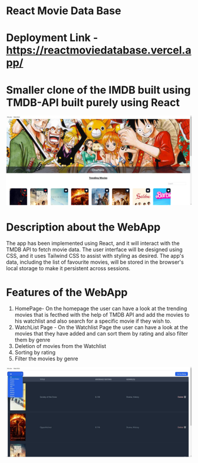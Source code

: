 # React Movie Data Base 

# Deployment Link - https://reactmoviedatabase.vercel.app/

# Smaller clone of the IMDB built using TMDB-API built purely using React 

<img src = "homepage.jpg">

# Description about the WebApp 
The app has been implemented using React, and it will interact with the TMDB API to fetch movie data. The user interface will be designed using CSS, and it uses Tailwind CSS to assist with styling as desired. The app's data, including the list of favourite movies, will be stored in the browser's local storage to make it persistent across sessions.


# Features of the WebApp 
1. HomePage- On the homepage the user can have a look at the trending movies that is fecthed with the help of TMDB API and add the movies to his watchlist and also search for a specific movie if they wish to.
2. WatchList Page - On the Watchlist Page the user can have a look at the movies that they have added and can sort them by rating and also filter them by genre
3. Deletion of movies from the Watchlist
4. Sorting by rating
5. Filter the movies by genre

<img src="watchlist.jpg">






